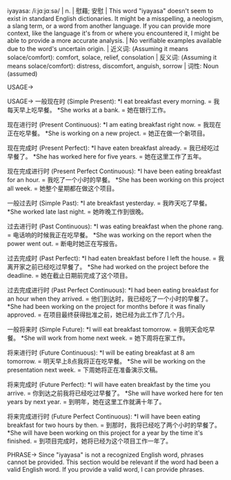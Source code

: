 iyayasa: /iːjɑːjɑːsə/
|  n. |  慰藉; 安慰 | This word "iyayasa" doesn't seem to exist in standard English dictionaries. It might be a misspelling, a neologism, a slang term, or a word from another language.  If you can provide more context, like the language it's from or where you encountered it, I might be able to provide a more accurate analysis. |  No verifiable examples available due to the word's uncertain origin. | 近义词: (Assuming it means solace/comfort):  comfort, solace, relief, consolation | 反义词: (Assuming it means solace/comfort): distress, discomfort, anguish, sorrow | 词性: Noun (assumed)


USAGE->

USAGE->
一般现在时 (Simple Present):
*I eat breakfast every morning. = 我每天早上吃早餐。
*She works at a bank. = 她在银行工作。

现在进行时 (Present Continuous):
*I am eating breakfast right now. = 我现在正在吃早餐。
*She is working on a new project. = 她正在做一个新项目。

现在完成时 (Present Perfect):
*I have eaten breakfast already. = 我已经吃过早餐了。
*She has worked here for five years. = 她在这里工作了五年。

现在完成进行时 (Present Perfect Continuous):
*I have been eating breakfast for an hour. = 我吃了一个小时的早餐。
*She has been working on this project all week. = 她整个星期都在做这个项目。

一般过去时 (Simple Past):
*I ate breakfast yesterday. = 我昨天吃了早餐。
*She worked late last night. = 她昨晚工作到很晚。

过去进行时 (Past Continuous):
*I was eating breakfast when the phone rang. = 电话响的时候我正在吃早餐。
*She was working on the report when the power went out. = 断电时她正在写报告。

过去完成时 (Past Perfect):
*I had eaten breakfast before I left the house. = 我离开家之前已经吃过早餐了。
*She had worked on the project before the deadline. = 她在截止日期前完成了这个项目。

过去完成进行时 (Past Perfect Continuous):
*I had been eating breakfast for an hour when they arrived. = 他们到达时，我已经吃了一个小时的早餐了。
*She had been working on the project for months before it was finally approved. = 在项目最终获得批准之前，她已经为此工作了几个月。

一般将来时 (Simple Future):
*I will eat breakfast tomorrow. = 我明天会吃早餐。
*She will work from home next week. = 她下周将在家工作。

将来进行时 (Future Continuous):
*I will be eating breakfast at 8 am tomorrow. = 明天早上8点我将正在吃早餐。
*She will be working on the presentation next week. = 下周她将正在准备演示文稿。

将来完成时 (Future Perfect):
*I will have eaten breakfast by the time you arrive. = 你到达之前我将已经吃过早餐了。
*She will have worked here for ten years by next year. = 到明年，她在这里工作就满十年了。

将来完成进行时 (Future Perfect Continuous):
*I will have been eating breakfast for two hours by then. = 到那时，我将已经吃了两个小时的早餐了。
*She will have been working on this project for a year by the time it's finished. = 到项目完成时，她将已经为这个项目工作一年了。


PHRASE->
Since "iyayasa" is not a recognized English word,  phrases cannot be provided.  This section would be relevant if the word had been a valid English word.  If you provide a valid word, I can provide phrases.
